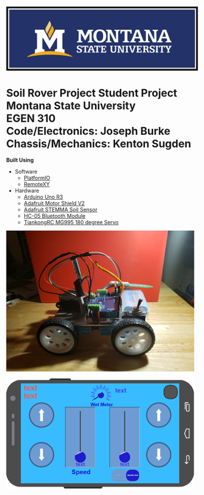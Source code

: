 <p align="center">
    <img src="images/MSU-horiz-reverse.jpg" alt="Montana State University" border="5" />
</p>

# Soil Rover Project Student Project <br> Montana State University <br> EGEN 310 <br> Code/Electronics: Joseph Burke <br> Chassis/Mechanics: Kenton Sugden

**Built Using**

- Software
  - [PlatformIO](https://platformio.org/)
  - [RemoteXY](https://remotexy.com/)
- Hardware
  - [Arduino Uno R3](https://docs.arduino.cc/hardware/uno-rev3)
  - [Adafruit Motor Shield V2](https://learn.adafruit.com/adafruit-motor-shield-v2-for-arduino)
  - [Adafruit STEMMA Soil Sensor](https://learn.adafruit.com/adafruit-stemma-soil-sensor-i2c-capacitive-moisture-sensor)
  - [HC-05 Bluetooth Module](https://components101.com/wireless/hc-05-bluetooth-module)
  - [TiankongRC MG995 180 degree Servo](https://components101.com/motors/mg995-servo-motor)

<p align="center">
    <img src="images/rover.jpg" alt="Rover" />
</p>

<p align="center">
    <img src="images/remote_ui.png" alt="Remote (Mobile) Control UI" />
</p>
